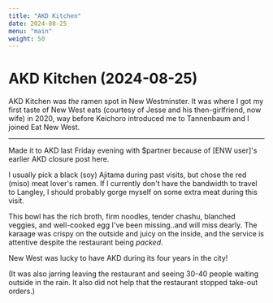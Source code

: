 ```yaml
---
title: "AKD Kitchen"
date: 2024-08-25
menu: "main"
weight: 50
---
```


# AKD Kitchen (2024-08-25)

AKD Kitchen was _the_ ramen spot in New Westminster. It was where I got my first taste of New West eats (courtesy of Jesse and his then-girlfriend, now wife) in 2020, way before Keichoro introduced me to Tannenbaum and I joined Eat New West.

---

Made it to AKD last Friday evening with $partner because of [ENW user]'s earlier AKD closure post here.

I usually pick a black (soy) Ajitama during past visits, but chose the red (miso) meat lover's ramen. If I currently don't have the bandwidth to travel to Langley, I should probably gorge myself on some extra meat during this visit.

This bowl has the rich broth, firm noodles, tender chashu, blanched veggies, and well-cooked egg I've been missing..and will miss dearly. The karaage was crispy on the outside and juicy on the inside, and the service is attentive despite the restaurant being _packed_.

New West was lucky to have AKD during its four years in the city!

(It was also jarring leaving the restaurant and seeing 30-40 people waiting outside in the rain. It also did not help that the restaurant stopped take-out orders.)